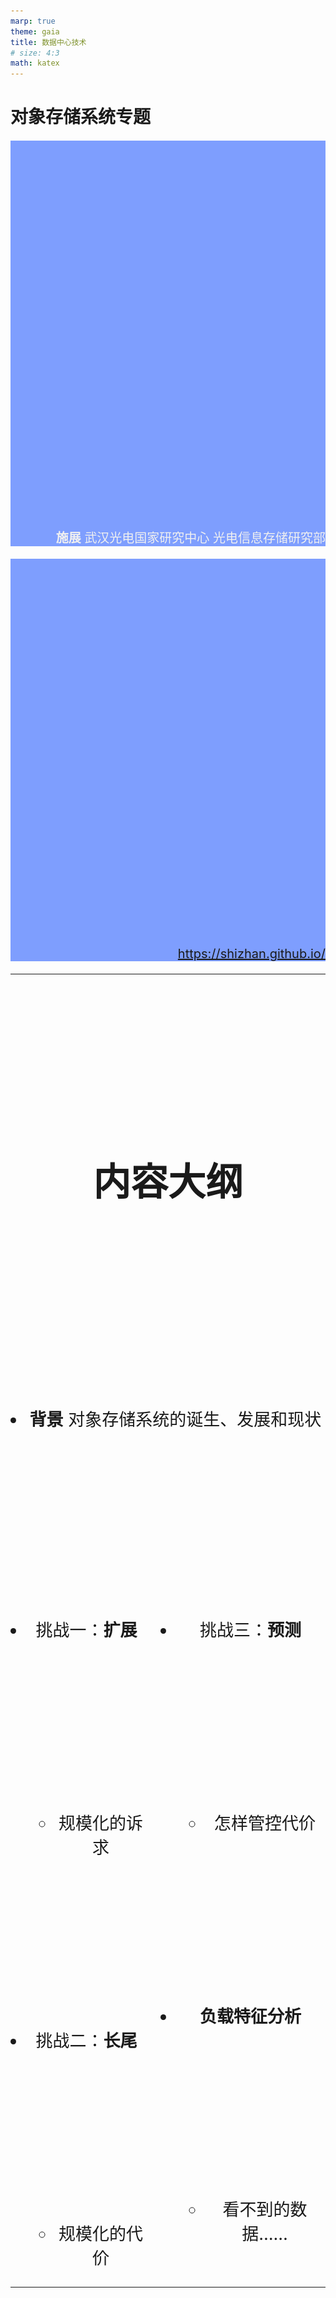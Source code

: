```yaml
---
marp: true
theme: gaia
title: 数据中心技术
# size: 4:3
math: katex
---
```


# 对象存储系统专题

<!-- _class: lead -->

**施展**
武汉光电国家研究中心
光电信息存储研究部

<https://shizhan.github.io/>

---

## 内容大纲

<style scoped>
  li {
    font-size: 45px;
  }
  .columns {
    display: grid;
    grid-template-columns: 1fr 1fr;
    gap: 2rem;
}
</style>

- **背景** 对象存储系统的诞生、发展和现状

<div class="columns">

<div>

- 挑战一：**扩展**
  - 规模化的诉求
- 挑战二：**长尾**
  - 规模化的代价

</div>

<div>

- 挑战三：**预测**
  - 怎样管控代价
- **负载特征分析**
  - 看不到的数据……

</div>

</div>

---

## 对象存储背景

<!-- paginate: true -->

<style scoped>
  h2 {
    padding-top: 200px;
    text-align: center;
    font-size: 72px;
  }
</style>

---

### 总量日益增长

<style scoped>
  p {
    font-size: 20px;
    text-align: right;
  }
</style>

![w:1150](images/IDC_DataSphere.png)

Source: <https://www.datanami.com/2018/11/27/global-datasphere-to-hit-175-zettabytes-by-2025-idc-says/>

---

![bg fit](images/idc-datasphere-2020.webp)

---

### 类型日益丰富

<style scoped>
  p {
    font-size: 20px;
    text-align: center;
  }
</style>

![h:500](images/what-happens-online-in-60-seconds.png)

Source: <https://www.smartinsights.com/internet-marketing-statistics/happens-online-60-seconds/>

---

### AI加速驱动

<style scoped>
  p {
    font-size: 30px;
    color: white;
    background-color: rgba(0, 64, 255, 0.5);
  }
</style>

![bg opacity:.5](images/ai-storage-market.webp)

因为AI的原因，存储市场迎来了新一轮的繁荣期。有预测数据显示，全球AI驱动存储市场在2024年的规模大约是287.1亿美元。预计2025年将增长到359.5亿美元，并在2034年达到大约2552.4亿美元，年均复合增长率大约是24.42%。

---

## 挑战一：扩展

<style scoped>
  h2 {
    padding-top: 200px;
    text-align: center;
    font-size: 60px;
  }
  p {
    text-align: right;
  }
</style>

规模化存储的形成

---

### 扩展的两个方面

<style scoped>
  th {
    font-size: 36px;
  }
  tr {
    font-size: 16px;
    vertical-align: bottom;
  }
</style>

|规模|种类|
|:-:|:-:|
|![w:550](images/scaleout-diagram.jpg)|![w:550](images/OSD-Metadata.webp)|
| Source: <http://sancluster.com/scale-out-file-system/>| Source: <http://storagegaga.com/the-future-is-intelligent-objects/>|

---

### 问题汇聚于元数据

<style scoped>
  th {
    font-size: 36px;
  }
  tr {
    font-size: 30px;
    vertical-align: bottom;
  }
</style>

|规模|种类|
|:-:|:-:|
|![w:550](images/scaleout-diagram.jpg)|![w:550](images/OSD-Metadata.webp)|
|**检索地址**|**区分内容**|

---

### 对象存储系统的提出

<style scoped>
  p {
    font-size: 25px;
    text-align: right;
  }
</style>

- Object storage originated in the late 1990s:
- Seagate specifications from 1999
  - [Object Based Storage: A Vision](https://www.t10.org/ftp/t10/document.99/99-341r0.pdf)
  - [Object based storage devices: a command set proposal](https://pdfs.semanticscholar.org/bcd1/97cb0f8544b651289dfdb95efd0b1fd70753.pdf)
- [Dr. Garth Gibson](http://www.cs.cmu.edu/~garth/), CMU & [NASD project](https://www.pdl.cmu.edu/NASD/index.shtml)
  - High-bandwidth, Low-latency, Scalable Storage Systems
  - File Server Scaling with Network-Attached Secure Disks (NASD), 1997

![bg opacity:.2](images/Object-Storage.webp)

Source: <https://www.snia.org/educational-library/object-storage-what-how-and-why-2020>

---

### 和传统存储系统的比较

<style scoped>
  p {
    text-align: center;
  }
</style>

![h:450](images/object-vs-traditional.png)
Source: <https://usdc.vn/object-storage-vs-traditional-storage/>

---

### 传统存储系统

<style scoped>
  p {
    text-align: center;
  }
</style>

![h:450](images/Block-Storage-vs-File-Storage.jpg)
Source: <https://www.ibm.com/cloud/learn/object-storage>

---

### 对象、文件、块和归档存储

<style scoped>
  p {
    text-align: center;
  }
  tr {
    font-size: 25px;
  }
</style>

| Object | File | Block | Archive |
|:-|:-|:-|:-|
| Object Storage | NAS | SAN | Tape |
| Videos, photos serving streaming | All kinds of file | Attach to server | The file needs to be saved permanently |
| Read (download) data regularly | Read data regularly, install as a network drive | Run data directly on Storage | Rarely to download |
| High upload / download speed | High upload / download speed | Very High upload / download speed | High upload speed, slow download |
| Use with CDN | Many usage scenarios | Use with server (VM) | Use independently |

Source: <https://usdc.vn/object-storage-vs-traditional-storage/>

<!-- 请回顾操作系统课程 -->

---

### 定义

- [What is Object Storage?](https://www.snia.org/education/what-is-object-storage)
  - Object Storage is a method of storing and subsequently retrieving sets of data as collections of single, uniquely identifiable indivisible items or objects. **It applies to any forms of data that can be wrapped up and managed as an object.**
  - Objects are treated as an atomic unit. **There is no structure corresponding to a hierarchy of directories in a file system**; each object is uniquely identified in the system by a unique object identifier.

---

### 特性

- [What is Object Storage?](https://www.snia.org/education/what-is-object-storage)
  - When you create an object on this type of storage, the **entire set of data** is handled and processed without regard to what sub-parts it may have.
  - When reading from object storage, you can **read either the whole object, or ask to read parts of it**.
  - There is often no capability to update to the object or parts of the object; **the entire object is usually required to be re-written**.
  - Most object storage allows for objects to be deleted.

---

### 特性…

- [What is Object Storage?](https://www.snia.org/education/what-is-object-storage)
  - Object storage often supports meta-data.
    - This is data that is part of the object, but that is in addition to the object ID and the data.
    - It is often expressed as an **attribute-value pair**; for instance, an attribute of COLOR in our collection of objects may have the value RED for some objects and BLUE for others.
    - These permit collections of objects, individually addressable by their object ID, **to be searched, filtered and read in groups** without needing to know the specific object IDs.

---

### 标准化

- **Storage Networking Industry Association** - SNIA
  - [Object Storage: What, How and Why, 2020](https://www.snia.org/educational-library/object-storage-what-how-and-why-2020)
    - Object storage, as a definition, can be: A storage system that manages and manipulates data storage as **distinct units**, called objects
  - [CDMI Cloud Storage Standard, 2.0a, 2020](https://www.snia.org/cloud/cdmi)
    - The Cloud Data Management Interface (CDMI) defines the **functional interface** that applications will use to create, retrieve, update and delete data elements from the Cloud.

---

<style scoped>
  p {
    font-size: 18px;
    padding-top: 620px;
  }
</style>

![bg 85%](images/osd-2007.png)

Source: <https://www.snia.org/educational-library/object-based-storage-device-osd-architecture-and-systems-2007>

---

![bg fit](images/OSD-vs-block-based.webp)

---

![bg fit](images/SCSI-Architecture-OSD.webp)

---

![bg fit](images/osd-commands.png)

---

<style scoped>
  p {
    font-size: 18px;
    padding-top: 620px;
  }
</style>

![bg fit](images/Restful-Web-Services.png)

Source: [What are Restful Web Services](https://gocoding.org/what-are-restful-web-services/)

---

### Amazon S3 REST API

<style scoped>
  p {
    font-size: 18px;
    text-align: center;
  }
  li {
    font-size: 25px;
    text-align: left;
  }
</style>

- **GET** on the API's root resource to list all of the Amazon S3 buckets of a caller.
- **GET** on a Folder resource to view a list of all of the objects in an Amazon S3 bucket.
- **PUT** on a Folder resource to add a bucket to Amazon S3.
- **DELETE** on a Folder resource to remove a bucket from Amazon S3.
- **GET** on a Folder/Item resource to view or download an object from an Amazon S3 bucket.
- **PUT** on a Folder/Item resource to upload an object to an Amazon S3 bucket.
- **HEAD** on a Folder/Item resource to get object metadata in an Amazon S3 bucket.
- **DELETE** on a Folder/Item resource to remove an object from an Amazon S3 bucket.

Source: <https://docs.aws.amazon.com/apigateway/latest/developerguide/integrating-api-with-aws-services-s3.html>

---

<style scoped>
  li, p {
    font-size: 18px;
  }
</style>

To access the object-based storage system:

- **secret-access-key** and **access-key-id** – private/public pair of keys that you can generate using different tools or sometimes directly on the provider dashboard
- **endpoint** – the web address of the space

```java
const AWS = require("aws-sdk");

const s3 = new AWS.S3({
  endpoint: "provider-space-endpoint",
  secretAccessKey: "my-secret-key",
  accessKeyId: "my-access-key",
});
```

![bg right fit](images/aws_proxy_s3_create_methods_on_folder.png)

- <https://lakefs.io/object-storage/>
- <https://docs.aws.amazon.com/apigateway/latest/developerguide/integrating-api-with-aws-services-s3.html>

---

<style scoped>
  p {
    font-size: 20px;
    color: #F0F0F0;
    text-align: right;
  }
</style>

![bg](images/s3-storage-classes.png)

Source: <https://aws.amazon.com/cn/s3/storage-classes/>

---

<style scoped>
  p {
    font-size: 18px;
    text-align: center;
  }
</style>

![h:600](images/S3-decision-flow-chart_1.png)

Source: <https://www.cloudhealthtech.com/blog/aws-cost-optimization-s3-storage-class>

---

### 更进一步的扩展

<style scoped>
  h2 {
    text-align: center;
  }
</style>

![bg](images/active-object-storage.png)

---

### 主动对象存储

<style scoped>
  h2, p {
    text-align: center;
  }
</style>

![bg opacity:.3](images/active-object-storage.png)

![w:300](images/active-object-storage-award.png)
**主动对象海量存储系统及关键技术**

<!-- 我们十年前的努力 -->

---

### 算存一体化

<style scoped>
  p {
    font-size: 18px;
    padding-top: 520px;
  }
</style>

![bg fit](images/comp-storage-01.png)
![bg fit](images/comp-storage-02.png)

Source: <https://www.snia.org/computationaltwg>, <https://www.snia.org/education/what-is-computational-storage>

<!-- 往后的路 -->
---

### 算存一体化…

![bg opacity:.3 fit](images/comp-storage-01.png)
![bg opacity:.3 fit](images/comp-storage-02.png)

- Computational Storage is defined as architectures that provide **Computational Storage Functions (CSF) coupled to storage**, **offloading host processing** or **reducing data movement**.
- These architectures enable improvements in application performance and/or infrastructure efficiency through the integration of compute resources (outside of the traditional compute & memory architecture) either **directly with storage** or **between the host and the storage**.

---

### 典型对象存储系统

<style scoped>
  h3 {
    padding-top: 200px;
    text-align: center;
    font-size: 70px;
  }
</style>

---

- **Amazon S3**: Amazon S3 stores data as objects within resources called “buckets.” AWS S3 offers features like 99.999999999% durability, cross-region replication, event notifications, versioning, encryption, and flexible storage options (redundant and standard).
- **Rackspace Cloud Files**: Cloud Files provides online object storage for files and media. Cloud Files writes each file to three storage disks on separate nodes that have dual power supplies. All traffic between your application and Cloud Files uses SSL to establish a secure, encrypted channel. You can host static websites (for example: blogs, brochure sites, small company sites) entirely from Cloud Files with a global CDN.

---

- **Azure Blob Storage**: For users with large amounts of unstructured data to store in the cloud, Blob storage offers a cost-effective and scalable solution. Every blob is organized into a container with up to a 500 TB storage account capacity limit.
- **Google cloud storage**: Cloud Storage allows you to store data in Google’s cloud. Google Cloud Storage supports individual objects that are terabytes in size. It also supports a large number of buckets per account. Google Cloud Storage provides strong read-after-write consistency for all upload and delete operations. Two types of storage class are available: Standard Storage class and Storage Near line class (with Near Line being MUCH cheaper).

<https://cloudacademy.com/blog/object-storage-block-storage/>

---

- [**阿里云对象存储OSS（Object Storage Service）**](https://www.aliyun.com/product/oss/)是一款海量、安全、低成本、高可靠的云存储服务，提供99.9999999999%(12个9)的数据持久性，99.995%的数据可用性。多种存储类型供选择，全面优化存储成本。
- [**腾讯对象存储（Cloud Object Storage，COS）**](https://cloud.tencent.com/document/product/436)是腾讯云提供的一种存储海量文件的分布式存储服务，具有高扩展性、低成本、可靠安全等优点。通过控制台、API、SDK 和工具等多样化方式，用户可简单、快速地接入 COS，进行多格式文件的上传、下载和管理，实现海量数据存储和管理。
- [**华为对象存储服务（Object Storage Service）**](https://www.huaweicloud.com/product/obs.html)是一款稳定、安全、高效、易用的云存储服务，具备标准Restful API接口，可存储任意数量和形式的非结构化数据。

---

#### OpenStack

<style scoped>
  p {
    font-size: 16px;
    text-align: right;
  }
</style>

- OpenStack was created during the first months of 2010. Rackspace wanted to rewrite the infrastructure code running its Cloud servers offering, and considered open sourcing the existing Cloud files code. At the same time, Anso Labs (contracting for NASA) had published beta code for Nova, a Python-based “cloud computing fabric controller”.
- Both efforts converged and formed the base for OpenStack. The first Design Summit was held in Austin, TX on July 13-14, 2010, and the project was officially announced at OSCON in Portland, OR, on July 21st, 2010.

<https://docs.openstack.org/project-team-guide/introduction.html>

---

#### OpenStack Swift

- OpenStack Object Storage (swift) is used for **redundant, scalable data storage using clusters of standardized servers** to store petabytes of accessible data.
- Swift uses a distributed architecture with **no central point of control**, providing greater scalability, redundancy, and performance.
- Storage clusters **scale horizontally** by adding new nodes, uses software logic to ensure data replication and distribution across different devices, inexpensive **commodity hard drives and servers**.

---

<style scoped>
  p {
    font-size: 20px;
    text-align: right;
  }
</style>

<https://docs.openstack.org/swift/>
<https://github.com/openstack/swift>
Source: <https://docs.openstack.org/security-guide/object-storage.html>

![bg fit](images/swift_network_diagram-1.png)

---

#### Ceph as a research project

<style scoped>
  li {
    font-size: 30px
  }
  p {
    font-size: 20px;
    text-align: right;
  }
</style>

- Ceph was developed at **University of California, Santa Cruz, by Sage Weil** in 2003 as a part of his PhD project.
  - The initial project prototype was the Ceph filesystem, written in approximately 40,000 lines of C++ code, which was made open source in 2006 under LGPL to serve as a reference implementation and research platform.
  - LLNL supported Sage's initial research work.
  - The period from 2003 to 2007 was the research period of Ceph. By this time, its core components were emerging, and the community contribution to the project had begun at pace.

[Learning Ceph, Packt, 2015](https://subscription.packtpub.com/book/virtualization-and-cloud/9781783985623/1)

---

#### Ceph

- Ceph uniquely delivers **object, block, and file storage in one unified system**.
- Ceph is highly reliable, easy to manage, and free.
- Ceph delivers extraordinary scalability–thousands of clients accessing petabytes to exabytes of data.
- A Ceph Node leverages **commodity hardware** and intelligent daemons, and a Ceph Storage Cluster accommodates large numbers of nodes, which communicate with each other to **replicate and redistribute data dynamically**.

---

<style scoped>
  p {
    font-size: 20px;
    text-align: right;
  }
</style>

<https://ceph.io/>
<https://github.com/ceph/ceph>
Source: <https://icicimov.github.io/blog/images/CEPH-graphic.png>

![bg fit](images/ceph-graphic.png)

---

<style scoped>
  p {
    padding-top: 620px;
    font-size: 20px;
  }
</style>

![bg fit](images/ceph-stack.png)

Source: [Ceph Documentation » Architecture](https://docs.ceph.com/en/pacific/architecture/)

---

<style scoped>
  p {
    padding-top: 620px;
    font-size: 20px;
  }
</style>

![bg fit](images/cephDiagramm.webp)

Source: [Ceph storage on Ubuntu: An overview](https://ubuntu.com/blog/ceph-storage-on-ubuntu-an-overview)

---

![bg](images/red-hat-ceph-storage.png)

<!-- https://www.sandisk.com/business/datacenter/resources/solution-briefs/red-hat-ceph-storage-on-the-infiniflash-all-flash-storage-platform -->

---

![bg](images/github-object-storage.png)

---

#### Minio

- MinIO is a High Performance Object Storage released under GNU Affero General Public License v3.0.
- It is **API compatible with Amazon S3** cloud storage service.
- **Standalone MinIO servers** are best suited for early development and evaluation.
- Certain features such as versioning, object locking, and bucket replication require distributed deploying MinIO with **Erasure Coding**.

---

<style scoped>
  p {
    font-size: 20px;
    text-align: right;
  }
</style>

<https://min.io/>
<http://www.minio.org.cn/>
<https://github.com/minio/minio>

Source: <http://www.minio.org.cn/static/picture/architecture_diagram.svg>

![bg](images/minio_architecture_diagram.svg)

---

### 动手了解对象存储系统

- 说明
  - [对象存储实验](big-data-storage-experiment)
- 内容
  - 认识对象存储系统
    - 快速部署：Minio、mock_s3…
    - 功能特性：RESTful接口
  - 熟悉性能指标：吞吐率、带宽、延迟
    - 观测工具：s3bench、WARP…

---

### 参考文献

<style scoped>
  p {
    font-size: 22px;
  }
</style>

[Object Storage: The Future Building Block for Storage Systems](https://ieeexplore.ieee.org/document/1612479), (MSST '05)

早期对对象存储架构的系统性探讨，提出对象存储作为未来存储系统基础组件的理念。

[Ceph: A Scalable, High-Performance Distributed File System](https://www.usenix.org/conference/osdi-06/ceph-scalable-high-performance-distributed-file-system), (OSDI '06)

Ceph的奠基性论文，提出了去中心化元数据管理、动态数据分布（CRUSH算法）和高可扩展性的设计理念。  

[CRUSH: Controlled, Scalable, Decentralized Placement of Replicated Data](https://ieeexplore.ieee.org/document/4090205), (SC '06)

提出CRUSH算法，解决分布式存储系统中数据分布与复制的核心问题，成为Ceph和后续系统的核心组件。  

[Dynamo: Amazon's Highly Available Key-value Store](https://dl.acm.org/doi/10.1145/1294261.1294281), (SOSP '07)

尽管Dynamo是键值存储，但其去中心化、最终一致性设计对Amazon S3等对象存储系统产生深远影响。  

[RADOS: A Scalable, Reliable Storage Service for Petabyte-scale Storage Clusters](https://dl.acm.org/doi/10.1145/1374596.1374606), (PDSW '07)

描述Ceph的底层对象存储系统RADOS，奠定了大规模分布式对象存储的自治管理机制。

<!-- 华中科技大学信息存储这个专业方向也是在那个时期开始聚焦对象存储系统开展研究的，时至今日，华为、阿里、腾讯活跃着一大批大家的学长前辈，尤其是华为公司的存储业务部门，还有阿里云的云存储业务部门。 -->

---

## 挑战二：长尾

<style scoped>
  h2 {
    padding-top: 200px;
    text-align: center;
    font-size: 60px;
  }
  p {
    text-align: right;
  }
</style>

伴随规模前来，很重要却容易被忽视

<!-- 伴随规模扩展前来的幽灵 -->

---

![bg right fit](images/the-long-tail.jpg)

**长尾**（The Long Tail）这一概念是由《连线》杂志主编Chris Anderson在2004年10月的“长尾”一文中最早提出，用来描述诸如亚马逊和Netflix之类网站的商业和经济模式。

实际上是统计学中幂律（Power Laws）和帕累托分布（Pareto distributions）特征的一个口语化表达。

---

![bg right fit](images/the-long-tail.jpg)

**规模化业务**中，“**尾部**”产生的总体效益甚至会超过“**头部**”。

- *冷门商品的销售量可以达到总额的半数*
- *自然语言中的中低频词对信息量的贡献*
- ...

---

<style scoped>
  p {
    padding-top: 600px;
    text-align: center;
    font-size: 18px;
    color: 0040FF;
  }
</style>

![bg fit](images/Thelongtailshift.webp)

<https://newmedia.fandom.com/wiki/The_Long_Tail>

---

<style scoped>
  p {
    padding-top: 200px;
    text-align: center;
    font-size: 72px;
    color: 0040FF;
  }
  li {
    padding-top: 270px;
    text-align: center;
    font-size: 18px;
    color: 0040FF;
  }
</style>

"**长尾**"即不起眼事件的积累

![bg opacity:.3 fit](images/Thelongtailshift.webp)

- <https://newmedia.fandom.com/wiki/The_Long_Tail>

---

### 对系统来说……

<style scoped>
  p {
    padding-top: 150px;
    text-align: center;
    font-size: 72px;
    color: 0040FF;
  }
</style>

![bg opacity:.3](images/distributed-storage.png)

系统以规模扩展应对需求增长

---

### 那么代价是……

<style scoped>
  p {
    padding-top: 150px;
    text-align: center;
    font-size: 72px;
    color: 0040FF;
  }
</style>

![bg opacity:.3](images/workload-plot-1.jpg)

![bg opacity:.3](images/workload-plot-2.jpg)

不起眼的事件也在扩展中积累

<!-- https://www.pdl.cmu.edu/Workload/index.shtml -->

---

![bg fit](images/yi-zhuan.jpg)

<!-- https://github.com/kanripo/KR1a0140/ -->

![bg fit](images/who-moved-my-cheese.jpg)

---

![bg fit](images/WYG0047-0179d.png)

![bg fit](images/it-was-nature-for-change.png)

---

### 『不起眼』的事件将一直存在

<style scoped>
  p {
    padding-top: 150px;
    text-align: center;
    font-size: 72px;
    color: 0040FF;
  }
</style>

![bg opacity:.3 brightness:.5 fit](images/WYG0047-0179d.png)

![bg opacity:.3 brightness:.5 fit](images/it-was-nature-for-change.png)

唯一不变的是变化本身

---

### 归纳起来

毫末之变、扩展之鉴

1. 大系统由小组件汇聚而成
2. 汇聚改变的不仅仅是规模
3. 还有伴随组件而来的变化

系统的扩展将同时成为**小概率事件的放大器**！

---

### 实际系统组件异常情况繁复

![h:450](images/Source-of-Latency.png)

---

### 虽然各有预案

![h:450](images/Source-of-Latency-Solutions.png)

---

### 仍然难免短板

<style scoped>
  p {
    font-size: 20px;
    text-align: left;
  }
</style>

![bg right fit](images/law-of-the-minimum.jpg)

- 必受各组件状态的影响
  - 设备故障 **Fail**
  - 性能波动 **Tail**

Source: <https://nutrien-ekonomics.com/latest-fertilizer-research/liebigs-law-of-the-minimum/>

---

### 容错

<style scoped>
  p {
    font-size: 16px;
    text-align: center;
  }
</style>

- 必受各组件状态的影响
  - 设备故障——需要 **Fault-Tolerant** 容错！

![h:350](images/Replication-and-Erasure-Coding.jpg)

[Cloud Storage Reliability for Big Data Applications: A State of the Art Survey, Journal of Network and Computer Applications 2017](https://linkinghub.elsevier.com/retrieve/pii/S1084804517302734)

---

### 容滞

- 必受各组件状态的影响
  - 设备故障——需要 **Fault-Tolerant** 容错！
  - 性能波动——需要 **Tail-Tolerant** 容滞？

---

![bg fit](images/SNIA-tail-latency.webp)

---

<style scoped>
  p {
    padding-top: 620px;
    font-size: 20px;
  }
</style>

![bg fit](images/latency-sla.png)

Source: <https://bravenewgeek.com/everything-you-know-about-latency-is-wrong/>

---

### 站在应用的角度上

- [Everything You Know About Latency Is Wrong](https://bravenewgeek.com/everything-you-know-about-latency-is-wrong/)
- [中译版](https://blog.csdn.net/u012802702/article/details/86421171)
  - **小概率事件**不能忽视

![bg right](images/Screen-Shot-2015-10-04-at-6.15.24-PM-small.jpg)

---

### 经典观测很可能忽视

- [Everything You Know About Latency Is Wrong](https://bravenewgeek.com/everything-you-know-about-latency-is-wrong/)
- [中译版](https://blog.csdn.net/u012802702/article/details/86421171)
  - **小概率事件**不能忽视
  - 延迟可能"**被平均**"

![bg right fit](images/graph_logbase10_ms.png)

---

### 可是影响其实显著

- [Everything You Know About Latency Is Wrong](https://bravenewgeek.com/everything-you-know-about-latency-is-wrong/)
- [中译版](https://blog.csdn.net/u012802702/article/details/86421171)
  - **小概率事件**不能忽视
  - 延迟可能"**被平均**"
  - 任务可能**被拖累**

![bg right fit](images/web-request-tail.png)

---

### 量化描述尾延迟

<style scoped>
  p {
    font-size: 20px;
    text-align: center;
  }
</style>

![h:500](images/measuring-percentile-latency.svg)

<https://blog.bramp.net/post/2018/01/16/measuring-percentile-latency/>

---

### 横向扩展与尾延迟

<style scoped>
  p {
    font-size: 25px;
  }
</style>

![bg right fit](images/tail-latency-with-scaling-and-outliers.png)

服务器通常响应时间10毫秒，但第P99百分位上的响应时间将达到一秒，即100个请求中将有1个慢请求用时超过1秒。

如果一个用户请求必须并行地从100个这样的服务器收集响应，则63%的用户请求将需要超过一秒的时间（在图表中标记为“x”）。

即使对于请求中只有1/10000（即P9999百分位）超过一秒延迟的服务器，基于2000台这样的服务器的系统也会有近五分之一的用户请求需要超过一秒的时间（在图表中标记为“o”）。

Source：[The Tail at Scale](https://dl.acm.org/doi/10.1145/2408776.2408794), CACM 2013.

<!-- 例如，考虑一个系统，在这个系统中，每个服务器通常的响应时间为10毫秒，但第99百分位的响应时间将达到一秒。如果一个用户请求仅在一个这样的服务器上处理，那么100个用户请求中会有一个请求变慢（一秒）。右图描述了在这种假设情景中，非常小的延迟异常所导致的服务级别延迟的影响。如果一个用户请求必须并行地从100个这样的服务器收集响应，则63%的用户请求将需要超过一秒的时间（在图表中标记为“x”）。即使对于只有万分之一的请求在单个服务器上经历超过一秒延迟的服务，有2,000个这样的服务器的服务也会导致近五分之一的用户请求需要超过一秒的时间（在图表中标记为“o”）。 -->

---

### 纵向扩展与尾延迟

<style scoped>
  p {
    font-size: 25px;
  }
</style>

显然，横向扩展放大了尾延迟，不过另一方面

缓存作为纵向扩展的基本方法，高命中率则帮助减少了尾延迟，事实上是公平减少了所有延迟

当然这样的方法也有其代价，具体在系统结构课堂上已有阐述，那么，有没有更一般的减少尾延迟的方法？

执行冗余请求，可以达到和缓存相仿的效果，简单计算比较一下

$MissRate=1\% \rightarrow Latency_{new} = 1\% \times P99 = P9999$

$N_{Hedge}=2 \rightarrow Latency_{new} = P99 \times P99 = P9999$

所以，具体来说

---

### 如何应对？

- 各组件状态的影响
  - 设备故障——容错——**提供冗余部件** *（回顾计算机系统结构课…）*
  - 性能波动——容滞——？

![h:300](images/3-replica.png) ![h:300](images/erasure-code.png)

---

### 如何应对？…

- 必受各组件状态的影响
  - 设备故障——容错——**提供冗余部件**
  - 性能波动——容滞——**执行冗余操作**

![h:300](images/hedged-requests.png) ![h:200](images/byte-dance-hedged-read.webp)

---

### 经典应对策略

- [SNIA: Avoiding tail latency by failing IO operations on purpose](https://faststorage.eu/snia-avoiding-tail-latency-by-failing-io-operations-on-purpose/)
  - One of these initiatives is adding a per I/O tag that indicates whether a drive **can fail fast** and return an error if it takes too long to retrieve the data.
  - If there’s a replica of the data somewhere else, it might just be faster to retrieve the data from there, instead of waiting for the slow drive to respond.
  - The other side of the coin is a “**try really hard**” I/O tag, that indicates you’ve exhausted all other options and really need the data from this drive.

---

### 主要方法分类

<style scoped>
  li {
    font-size: 25px;
  }
  p {
    font-size: 16px;
    text-align: right;
  }
</style>

- **对冲请求** Hedged Request
  - Issue the same request to multiple replicas and use the results from whichever replica responds first.
  - "hedged" - a client first sends one request to the replica believed to be the most appropriate, but then falls back on sending a secondary request after some brief delay.
  - The client cancels remaining outstanding requests once the first result is received.
- **关联请求** Tied Request
  - The hedged-requests technique also has a window of vulnerability in which multiple servers can execute the same request unnecessarily.
    - Can be capped by waiting for the P95 expected latency before issuing the hedged request, but limits the benefits to only a small fraction of requests.
  - Permitting more aggressive use of hedged requests with moderate resource consumption requires faster cancellation of requests.

[The Tail at Scale](https://dl.acm.org/doi/10.1145/2408776.2408794), CACM 2013.

---

#### 案例1：HDFS

<style scoped>
  p {
    font-size: 16px;
    text-align: right;
  }
</style>

- **HDFS** (2.4+)
  - If a read from a block is slow, start up another parallel, **'hedged' read** against a different block replica.
  - We then **take the result of which ever read returns first** (*the outstanding read is cancelled*).
  - This 'hedged' read feature will help rein in the outliers, the odd read that takes a long time because it hit a bad patch on the disc, etc.

<https://hadoop.apache.org/docs/stable/hadoop-project-dist/hadoop-common/release/2.4.0/RELEASENOTES.2.4.0.html>

---

#### 案例2：MongoDB

<style scoped>
  p {
    font-size: 16px;
    text-align: right;
  }
</style>

- **mongodb** (4.4+)
  - With hedged reads, the mongos instances can route read operations to **two replica set members per each queried shard** and **return results from the first respondent** per shard.
  - The additional read sent to hedge the read operation uses the **maxTimeMS** value of **maxTimeMSForHedgedReads**.

<https://docs.mongodb.com/manual/core/read-preference-hedge-option/>

---

#### 案例3：字节跳动HDFS改

<style scoped>
  th {
    font-size: 25px;
  }
  td {
    font-size: 25px;
  }
</style>

|Host:X.X.X.X|3 副本Switch Read|2 副本 Hedged Read|3 副本 Hedged Read|3 副本 Fast Switch Read（优化）|
|:-|-:|-:|-:|-:|
|读取时长 p999|977 ms|549 ms|192 ms|128 ms|
|最长读取时间|300 s|125 s|60 s|15.5 s|
|长尾出现次数（大于 500ms）|238 次/天|75 次/天|15 次/天|3 次/天|
|长尾出现次数（大于 1000ms）|196 次/天|64 次/天|6 次/天|3 次/天|

- 优化：根据当前的读取状况动态地调整阈值，动态改变时间窗口的长度以及吞吐量阈值的大小。

[字节跳动 EB 级 HDFS 实践](https://juejin.cn/post/6844904035112189966)

---

### 长尾延迟的观测和预防

- 实验说明
  - [对象存储实验](big-data-storage-experiment)
- 实验内容
  - 分析不同负载下的指标、延迟的分布
  - 观测尾延迟现象
  - 尝试对冲请求方案

---

### 参考文献

<style scoped>
  p {
    font-size: 22px;
  }
</style>

[The Tail at Scale](https://dl.acm.org/doi/10.1145/2408776.2408794), (CACM 2013)

首次系统性分析了大规模分布式系统中长尾延迟的成因，提出了"对冲请求"等关键策略，成为后续研究的基石。

[Amdahl's Law for Tail Latency](https://dl.acm.org/doi/10.1145/3232559), (CACM 2018)

将阿姆达尔定律扩展至尾部延迟分析，建立了量化尾部延迟与系统并行度的理论框架。

[Rein: Taming Tail Latency in Key-Value Stores via Multiget Scheduling](https://dl.acm.org/doi/10.1145/3064176.3064209), (EuroSys 2017)

针对键值存储系统提出多请求调度算法，通过优化请求并行性显著降低尾部延迟。

[Managing Tail Latency in Datacenter-Scale File Systems Under Production Constraints](https://www.microsoft.com/en-us/research/publication/managing-tail-latency-in-datacenter-scale-file-systems-under-production-constraints/), (EuroSys 2019)

基于微软生产环境数据，提出动态优先级调度和负载均衡策略，有效应对大规模文件系统的尾部延迟挑战。

[Taming Tail Latency for Erasure-coded, Distributed Storage Systems](https://ieeexplore.ieee.org/document/8713931), (IEEE TNSM 2019)

针对纠删码存储系统提出数学建模与优化框架，显著降低尾部延迟概率。

---

## 挑战三：预测

<style scoped>
  h2 {
    padding-top: 200px;
    text-align: center;
    font-size: 60px;
  }
  p {
    text-align: right;
  }
</style>

长尾、小概率、样本缺乏
统计学模型内在矛盾

<!-- 来自长尾的麻烦，同时也意味着样本缺乏，仅从统计学入手难免自相矛盾 -->

---

- **容错的代价**
  - …
    - …
    - …
- **容滞的代价**
  - …
    - …
    - …

---

- 容错的代价
  - **浪费的空间**
    - …
    - …
- 容滞的代价
  - **浪费的吞吐**
    - …
    - …

---

- 容错的代价
  - 浪费的空间
    - 从**副本**到**纠删码**、**动态重编码**
    - …
- 容滞的代价
  - 浪费的吞吐
    - **积极对冲**加剧拥塞
    - …

---

- 容错的代价
  - 浪费的空间
    - 从副本到纠删码、动态重编码
    - **故障预测**
- 容滞的代价
  - 浪费的吞吐
    - 积极对冲加剧拥塞
    - **性能预测**

---

- 容错的代价
  - 浪费的空间
    - 从副本到纠删码、动态重编码
    - **故障预测**
- 容滞的代价
  - 浪费的吞吐
    - 积极对冲加剧拥塞
    - **性能预测**
- 更进一步：**从偶然到必然**……

---

### 重温阿姆达尔定律

<style scoped>
  p {
    font-size: 25px;
  }
</style>

![bg right fit](images/amdahl-law.png)

请再次回顾计算机系统结构课…

$$
Speedup_{Overall}=\frac{Time_{Before}}{Time_{After}}=\frac{1}{(1-Fraction_{Improved})+\frac{Fraction_{Improved}}{Speedup}}
$$

在优化平均性能时，一些部分性能的提升可能不会对整体性能有太大影响…

但在优化尾部延迟时，**每个部分都可能成为瓶颈**。

因此，**尾延迟（也就是最坏情况下的延迟）会使Amdahl's Law变得更有挑战性**！

---

### 尾延迟与阿姆达尔定律

<style scoped>
  p {
    font-size: 25px;
  }
</style>

![bg right fit](images/homogeneous-server-queue.jpg)

**尾延迟（也就是最坏情况下的延迟）会使Amdahl's Law变得更有挑战性**：在优化平均性能时，一些部分性能的提升可能不会对整体性能有太大影响，但在优化尾部延迟时，每个部分都可能成为瓶颈。

**队列理论可以提供准确的基础理论**：帮助我们预测和控制系统中的延迟，以指导如何设计未来交互式服务的硬件。

随着服务响应能力和可预测性变得越来越关键，需要根据应用的需求，**找到计算和内存资源之间的平衡**，以实现最优的系统性能。

Source：[Amdahl's Law for Tail Latency](https://dl.acm.org/doi/10.1145/3232559), CACM 2018.

<!-- 首先，优化尾延迟（也就是最坏情况下的延迟）会使Amdahl's Law变得更重要。Amdahl's Law是计算机科学中的一个概念，它描述的是并行计算中加速比的极限。在优化平均性能时，一些部分性能的提升可能不会对整体性能有太大影响，但在优化尾部延迟时，每个部分都可能成为瓶颈，因此需要考虑Amdahl's Law，确保系统的每个部分都得到充分优化。

其次，队列理论可以提供准确的基础理论，以指导如何设计未来交互式服务的硬件。队列理论是研究等待过程（队列）的数学理论，它可以帮助我们预测和控制系统中的延迟。在设计交互式服务的硬件时，我们需要考虑如何减少延迟，提高系统的响应能力，队列理论可以帮助我们实现这一目标。

最后，随着服务响应能力和可预测性变得越来越关键，找到计算和内存资源之间的平衡也变得越来越重要。计算和内存是计算机系统的两个核心资源，它们之间的平衡直接影响到系统的性能。如果计算资源过多，而内存资源不足，那么系统可能会因为内存瓶颈而无法充分发挥计算资源的能力。反之亦然。因此，我们需要根据应用的需求，找到计算和内存资源之间的平衡，以实现最优的系统性能。 -->

---

### 初步尝试——排队论模型

![h:350](images/Basic-structure-of-queueing-models.png)

**平均等待时间** $W = \frac{1}{\mu - \lambda}$
**等待时间分布** $P(W_q \leq t) = 1 - \frac{\lambda}{\mu}e^{-(\mu-\lambda)t}$

---

#### **现实的系统没有简单的队列**

<style scoped>
  li {
    font-size: 25px;
  }
</style>

- 如何建模**非线性的系统**？
  - [Predicting Response Latency Percentiles for Cloud Object Storage Systems](https://ieeexplore.ieee.org/document/8025298), ICPP 2017.
- 怎么分析**请求的分布**？
  - [Understanding the latency distribution of cloud object storage systems](http://www.sciencedirect.com/science/article/pii/S0743731518301175), JPDC 2019.

![h:330](images/swift_network_diagram-1.png) $\rightarrow$ ![h:330](images/cloud-storage-request-analysis.png)

---

### 研究背景

- **云对象存储重要性**：Amazon S3、OpenStack Swift等支撑现代Web应用，存储海量小文件
- **延迟是关键指标**：直接影响用户体验和收入，尾延迟尤为重要
- **当前问题**：缺乏准确延迟分布理解，导致资源过度配置
- **研究空白**：现有模型关注平均性能，无法预测延迟百分位数
- **应用价值**：容量规划、过载控制、瓶颈识别、弹性存储

---

### 主要挑战

- **多样磁盘操作**：索引查找、元数据和数据读取混合，性能特征各异
- **数据分块传输**：事件驱动架构中请求交错处理，增加建模复杂度
- **accept()等待时间**：连接池等待时间显著影响延迟，缺乏量化分析
- **多进程排队网络**：后端多进程形成复杂排队系统，传统模型不适用
- **成本敏感环境**：使用廉价HDD且内存有限，缓存效果受限

---

![bg fit](images/cloud-storage-performance-prediction.png)

---

![bg fit](images/cloud-storage-performance-factors.png)

---

### 关键创新

#### **化繁为简** —— 联合操作抽象

- 打包多样操作为单一"联合操作"
- 整合缓存、数据分块、事件驱动调度

#### **抓住关键** —— accept()等待时间建模

- 量化分析连接池等待时间
- 建立与请求处理队列状态的关系

---

### 实验效果

<style scoped>
  li {
    font-size: 25px;
  }
  .columns {
    display: grid;
    grid-template-columns: 1fr 2fr;
    gap: 2rem;
}
</style>

**实验设置**
- 7节点OpenStack Swift集群
- Wikipedia真实媒体访问追踪
- 多种SLA要求(10/50/100ms)

<div class="columns">

<div>

**预测精度**
- 平均误差：**4.44%**
- 最坏情况：**16.61%**
- 显著优于基线模型

</div>

<div>

**模型贡献**
- 相比忽略多磁盘操作模型：误差降低**36-73%**
- 相比忽略accept()等待模型：误差降低**9-61%**
- 在多种配置下保持稳定表现

</div>

</div>

---

### 更多的问题

<style scoped>
  li {
    font-size: 25px;
  }
</style>

- 用预测提高**缓存算法效率**
  - [A Multi-Factor Adaptive Multi-Level Cooperative Replacement Policy in Block Storage Systems](https://ieeexplore.ieee.org/document/9978474). ICCD 2022
- 用预测协调**缓存和调度公平性**
  - [Fair Will Go On: A Collaboration-Aware Fairness Scheme for NVMe SSD in Cloud Storage System](https://ieeexplore.ieee.org/document/10247718). DAC 2023.
- 用预测改善**服务质量保障**
  - [Graph3PO: A Temporal Graph Data Processing Method for Latency QoS Guarantee in Object Cloud Storage System](https://dl.acm.org/doi/10.1145/3581784.3607075). SC 2023.

---

### 用预测提高**缓存算法效率**

![bg 80%](images/iccd22-bg1.png)

<!-- TODO: 浓缩提炼至每页一个问题及创新 -->

---

![bg fit](images/iccd22-bg2.png)

---

![bg fit](images/iccd22-bg3.png)

---

![bg fit](images/iccd22-bg4.png)

---

### 用预测协调**缓存和调度公平性**

![bg 80%](images/dac23-bg1.png)

---

![bg fit](images/dac23-bg2.png)

---

![bg fit](images/dac23-bg3.png)

---

### 用预测改善**服务质量保障**

![bg 75%](images/sc23-bg1.png)

<!-- 黑盒白盒各有不足 -->

---

![bg 80%](images/sc23-bg2.png)

<!-- 不要逃避关联结构，要迎难而上 -->

---

### 建立模型预测性能指标

- 实验说明
  - [对象存储实验](big-data-storage-experiment)
- 实验内容
  - 网络存储仿真
  - 排队论模型拟合
  - 思考：准确预测的要素？

---

### 扩展阅读

<style scoped>
  p {
    font-size: 20px;
  }
</style>

[Time Series Machine Learning Models for Precise SSD Access Latency Prediction](https://ieeexplore.ieee.org/document/11045247), (IEEE Computer Architecture Letters 2025)

提出基于时间序列机器学习的SSD访问延迟预测模型，通过硬件级延迟分析实现高精度和高效性。

[LPNS: Scalable and Latency-Predictable Local Storage Virtualization for Unpredictable NVMe SSDs in Clouds](https://www.usenix.org/conference/atc23/presentation/peng), (USENIX ATC 2023)

设计首个具备延迟可预测性的NVMe虚拟化系统，通过自反馈控制与动态调度策略，显著优化云存储尾部延迟。

[TTLoC: Taming Tail Latency for Erasure-Coded Cloud Storage Systems](https://ieeexplore.ieee.org/document/8713931), (IEEE TNSM 2019)

针对纠删码存储系统提出尾部延迟数学建模框架，通过交替优化算法降低尾部延迟概率，实验验证其优于现有算法。

[RL-Watchdog: A Fast and Predictable SSD Liveness Watchdog on Storage Systems](https://www.usenix.org/system/files/atc24-ha.pdf), (USENIX ATC 2024)

基于强化学习的SSD命令超时预测模型（RLTP），动态适应SSD状态变化，实现低误报率与快速故障检测。

[Managing Tail Latency in Datacenter-Scale File Systems Under Production Constraints](https://dl.acm.org/doi/10.1145/3302424.3303973), (EuroSys 2019)

基于微软生产环境数据提出动态优先级调度策略，优化大规模文件系统的尾部延迟管理，减少生产级干扰影响。

---

## 如何做得更好？

<style scoped>
  h2 {
    padding-top: 200px;
    text-align: center;
    font-size: 60px;
  }
  p {
    text-align: right;
  }
</style>

知己更要知彼——负载特征分析

---

### 大数据存储负载分析

<style scoped>
  li {
    font-size: 22px;
  }
</style>

#### **必要性：为系统设计与优化提供依据**
- **指导设计**：理解访问模式（长期趋势、突发性、文件热度）是设计下一代存储系统、缓存策略和数据框架的基础。
- **提升性能**：识别出读取操作占主导、修改罕见、存在日/周周期性强弱波动等特征，有助于进行容量规划和负载均衡。
- **成本优化**：发现负载的周期性低谷，可引导用户利用竞价实例等低成本资源执行非紧急任务。

#### **核心挑战：规模、动态与复杂性**
- **数据海量**：原始日志规模庞大（如6个月日志超600TB），对数据收集、存储和处理能力构成挑战。
- **动态演化**：负载特征并非一成不变，例如读取量可能在数月内翻倍，分析必须考虑其长期演变趋势。
- **统计复杂性**：负载表现出重尾分布、突发性等复杂统计特性，难以用简单模型描述，增加了预测和优化的难度。

---

### 云服务负载分析

<style scoped>
  li {
    font-size: 22px;
  }
</style>

#### **必要性：云平台效率至上**
- **精准优化**：将负载特性（如延迟容忍度、可抢占性、地域无关性）与云平台优化功能（如Spot VM、自动扩缩）精准匹配，实现降本增效。
- **资源效率**：通过分类（如Web Apps, Big Data, DevOps）和剖析，将合适的负载导向合适的资源，提升整个云平台的整体利用率和能效。
- **可靠性保障**：识别高可用性、低容错性的关键负载，确保其获得必要的资源保障，满足服务等级协议。

#### **核心挑战：特征获取与隐私**
- **特征隐含**：关键业务特征（如延迟容忍度）无法直接从资源监控指标（CPU、内存）推断，而直接询问用户在超大规模环境下不具可扩展性。
- **数据敏感**：负载数据涉及用户业务细节和云平台内部信息，需进行严格的匿名化处理（如哈希处理），这为数据共享和验证带来障碍。
- **分类依赖专家**：对负载进行有效分类和标注需要深厚的领域知识，依赖专家进行人工判读，过程耗时且难以自动化。

---

### 大语言模型负载分析

<style scoped>
  li {
    font-size: 22px;
  }
</style>

#### **必要性：软硬件协同设计的基石**
- **瓶颈识别**：精确分析训练和推理中不同算子（如GEMM, GEMV）是计算瓶颈还是内存瓶颈，是进行硬件选型、并行策略选择和性能调优的根本前提。
- **系统规划**：通过性能建模，预测未来硬件（如从A100到B200）和技术（如更先进制程）的性能增益，并为未来芯片、内存和网络的设计指明投资方向。
- **成本控制**：区分训练（成本主要在一次性计算）和推理（成本可能长期持续）的负载特性，对于评估总体拥有成本至关重要。

#### **核心挑战：系统复杂性与“黑盒”硬件**
- **复杂度交织**：性能受计算单元、内存层次、节点内/间网络等多层级系统复杂交互的影响，难以准确归因瓶颈。
- **硬件“黑盒”**：商业硬件（如NVIDIA GPU）的底层架构细节不公开，为构建精确的性能模型带来巨大挑战。
- **瓶颈动态转移**：性能瓶颈非静态。随着模型规模、硬件算力和并行策略的变化，瓶颈可能在计算、内存带宽和网络通信之间动态切换。

---

### **负载特征分析的价值**

- **核心目标**：实现**资源与需求的高效精准匹配**。
- **三大价值**：
  - **经济性**：通过智能调度与优化，直接降低计算与存储成本。
  - **前瞻性**：为下一代硬件与软件系统的设计提供关键输入，避免盲目投资。
  - **可靠性**：保障关键应用的性能与稳定性，提升用户体验。

---

### **负载特征分析的挑战**

<style scoped>
  li {
    font-size: 28px;
  }
</style>

- **数据层面**：
  - **规模与隐私**：数据量巨大且包含敏感信息，处理与利用之间存在矛盾。
- **方法层面**：
  - **获取与诠释**：关键特征难以自动获取，依赖专家知识与人工介入，可扩展性差。
  - **动态与演化**：负载特征随业务与技术发展而持续变化，分析必须具备动态视角。
- **系统层面**：
  - **复杂性归因**：在复杂的软硬件栈中，准确归因性能瓶颈极为困难。
  - **硬件不透明**：商业硬件的“黑盒”特性阻碍了第一性原理的精确建模。

---

### MLPerf 的诞生背景

- **2018年**：[MLPerf 项目](https://mlcommons.org/benchmarks/)正式启动
  - 由 MLCommons 协会 ![h:60](images/ML-Commons-Logo.svg)（前身为 MLPerf 联盟）发起
  - 目标是建立统一的机器学习基准测试标准
  - 解决业界缺乏标准化AI性能评估工具的问题

- **早期发展**：
  - 最初关注计算性能基准测试（训练和推理）
  - 涵盖图像分类、目标检测、机器翻译等任务
  - 得到Google、Facebook、NVIDIA、Intel等巨头支持

---

### Storage Benchmark 的引入

<style scoped>
  li {
    font-size: 27px;
  }
</style>

- **2020年**：MLPerf Storage 子项目开始酝酿
  - 认识到存储系统对AI训练性能的关键影响
  - 大规模AI训练需要高效的存储输入管道

- **2021年**：首个 MLPerf Storage 基准测试发布
  - 专注于AI训练工作负载的存储性能评估
  - 引入了针对数据加载和预处理的标准化测试

- **关键目标**：
  - 统一存储系统性能评估标准
  - 促进AI基础设施优化
  - 提供可比较的存储解决方案基准

---

### MLPerf基准测试设计

<style scoped>
  li {
    font-size: 27px;
  }
</style>

- **工作负载代表性**：
  - 基于真实AI训练场景设计
  - 包括图像分类、推荐系统等典型任务
  - 考虑数据预处理和增强操作

- **性能指标**：
  - 主要指标：达到目标训练吞吐量所需时间
  - 关注端到端数据管道效率
  - 考虑存储系统与计算的协同优化

- **测试维度**：
  - 不同数据集规模（从小型到超大规模）
  - 多种存储配置（本地、网络、云存储）
  - 不同硬件平台和软件栈组合

---

### MLPerf发展现状

<style scoped>
  p, li {
    font-size: 27px;
  }
</style>

已发展成为AI性能评估的**黄金标准**，被全球顶尖超算中心、云计算厂商和AI实验室广泛采用并认可。 

- **存储基准测试演进**：MLPerf Storage v2.0基准测试的核心指标已从"每GPU带宽值"转变为"存储系统能支持的GPU数量"，反映出**万亿参数时代**对存储系统扩展能力的新要求。 

- **行业参与度**：在最新的MLPerf测试中，华为与国家超级计算济南中心合作的高性能存储系统在**三项核心性能指标上刷新世界纪录**，单台存储设备的数据传输速度高达每秒698GiB/s。 

- **客户端AI测试**：2025年7月，MLCommons发布MLPerf Client v1.0，为AI PC和客户端LLM基准测试设立新标准，支持AMD、Intel、NVIDIA和Apple等多种硬件平台。 

- **中国标准发展**：作为对MLPerf的补充，清华大学、鹏城实验室、中科院计算所联合推出了**AIPerf**基准测试，基于AutoML算法实现深度学习模型的实时生成，对不同规模机器有自适应扩展性。 

---

### CCF Storage Evaluation

<style scoped>
  p, li {
    font-size: 27px;
  }
</style>

- **权威基准的建立**
CCF信息存储技术专业委员会于2025年8月正式发布"[CCF存储评测](https://madsys.cs.tsinghua.edu.cn/eweb#introduction)"，旨在构建国内最权威的存储系统性能测试基准，标志着中国在存储评估领域迈向自主可控。

- **行业需求驱动**
智能时代的数据爆发式增长对存储技术创新提出迫切要求。面对先进制程设备受限、国际供应链摩擦等外部挑战，发展自主评测体系成为保障产业链安全的关键举措。

- **学术研究基础**
中国学术界早有积累，国内大规模存储系统研究已历经20余年，为CCF评测奠定技术基础。

- **国际基准参考**
CCF发展注意到与IO-500等国际基准的接轨。IO-500自2017年发布以来，已成为高性能计算存储系统性能衡量的重要标准，为CCF提供宝贵经验。

---

### 扩展阅读

<style scoped>
  p {
    font-size: 20px;
  }
</style>

[Towards Workload-aware Cloud Efficiency: A Large-scale Empirical Study of Cloud Workload Characteristics](https://dl.acm.org/doi/10.1145/3676151.3722008), (ICPE ’25)

对微软10万VM层云负载数据，定义六大业务类别并给出可抢占、延迟容忍、地域亲和等关键属性分布，为平台优化提供可落地的匹配规则与收益估算。

[Characterization of Large Language Model Development in the Datacenter](https://www.usenix.org/conference/nsdi24/presentation/hu), (NSDI ’24)

基于数据中心运行日志量化 LLM 工作负载的 GPU/内存利用率、批量大小演进与故障分布，为资源调度提供依据。

[Understanding the Workload Characteristics of Large Language Model Development](https://www.usenix.org/publications/loginonline/understanding-workload-characteristics-large-language-model-development), (USENIX ;Login: 2024)

梳理 LLM 训练-微调全流程的 I/O、计算与通信特征，指出检查点写入与大规模参数同步是主要瓶颈。

[An In-depth Comparative Analysis of Cloud Block Storage Workloads: Findings and Implications](https://dl.acm.org/doi/full/10.1145/3572779), (ACM ToS ’23)

对比阿里与腾讯云盘块存储跟踪（共 28 B 次 I/O）与微软企业盘跟踪，量化负载强度、空间局部性与时间更新模式，揭示云盘写主导、高随机、高突发的新特征，并给出负载均衡、缓存、闪存集群管理三点设计启示。

[Characterization of a Big Data Storage Workload in the Cloud](https://dl.acm.org/doi/10.1145/3297663.3310302), (ICPE ’19)

基于Databricks 6个月生产级Spark-on-S3日志，首次系统刻画云原生大数据对象存储访问：读占绝对主导，日/周存在明显峰谷，文件大小、热度、集群级I/O均呈重尾分布。
